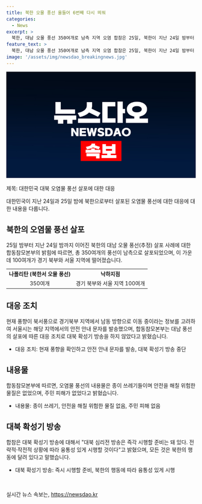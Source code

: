 ```yaml
---
title: 북한 오물 풍선 올들어 6번째 다시 띄워
categories:
  - News
excerpt: >
  북한, 대남 오물 풍선 350여개로 남측 지역 오염 합참은 25일, 북한이 지난 24일 밤부터 남측으로 350여개의 오물 풍선을 띄웠다고 밝혔다. 경기 북부와 서울 등에 100여개가 낙하한 가운데, 안전상 문제는 없었으나 대북 확성기 방송은 이루지 않았다. 이에 대응 조치 없이 북한의 의도와 동태를 주시할 예정이라고 밝혔는데, 군은 대북 확성기 방송은 즉각 시행 가능하다고 설명했다. 
feature_text: >
  북한, 대남 오물 풍선 350여개로 남측 지역 오염 합참은 25일, 북한이 지난 24일 밤부터 남측으로 350여개의 오물 풍선을 띄웠다고 밝혔다. 경기 북부와 서울 등에 100여개가 낙하한 가운데, 안전상 문제는 없었으나 대북 확성기 방송은 이루지 않았다. 이에 대응 조치 없이 북한의 의도와 동태를 주시할 예정이라고 밝혔는데, 군은 대북 확성기 방송은 즉각 시행 가능하다고 설명했다. 
image: '/assets/img/newsdao_breakingnews.jpg'
---
```


<p><img src="/assets/img/newsdao_breakingnews.jpg" alt="implanttips 속보" /></p>

<p>제목: 대한민국 대북 오염물 풍선 살포에 대한 대응</p>

<p>대한민국이 지난 24일과 25일 밤에 북한으로부터 살포된 오염물 풍선에 대한 대응에 대한 내용을 다룹니다.</p>

<h2 data-ke-size="size26">북한의 오염물 풍선 살포</h2>

<p data-ke-size="size16">25일 밤부터 지난 24일 밤까지 이어진 북한의 대남 오물 풍선(추정) 살포 사례에 대한 합동참모본부의 밝힘에 따르면, 총 350여개의 풍선이 남측으로 살포되었으며, 이 가운데 100여개가 경기 북부와 서울 지역에 떨어졌습니다.</p>

<table>
    <tr>
        <td style="text-align: center; height: 17px;"><b>나폴리탄 (북한서 오물 풍선)</b></td>
        <td style="text-align: center; height: 17px;"><b>낙하지점</b></td>
    </tr>
    <tr>
        <td style="text-align: center; height: 17px;">350여개</td>
        <td style="text-align: center; height: 17px;">경기 북부와 서울 지역 100여개</td>
    </tr>
</table>

<h2 data-ke-size="size26">대응 조치</h2>

<p data-ke-size="size16">현재 풍향이 북서풍으로 경기북부 지역에서 남동 방향으로 이동 중이라는 정보를 고려하여 서울시는 해당 지역에서의 안전 안내 문자를 발송했으며, 합동참모본부는 대남 풍선의 살포에 따른 대응 조치로 대북 확성기 방송을 하지 않았다고 밝혔습니다.</p>

<ul>
    <li>대응 조치: 현재 풍향을 확인하고 안전 안내 문자를 발송, 대북 확성기 방송 중단</li>
</ul>

<h2 data-ke-size="size26">내용물</h2>

<p data-ke-size="size16">합동참모본부에 따르면, 오염물 풍선의 내용물은 종이 쓰레기들이며 안전을 해칠 위험한 물질은 없었으며, 주민 피해가 없었다고 밝혔습니다.</p>

<ul>
    <li>내용물: 종이 쓰레기, 안전을 해칠 위험한 물질 없음, 주민 피해 없음</li>
</ul>

<h2 data-ke-size="size26">대북 확성기 방송</h2>

<p data-ke-size="size16">합참은 대북 확성기 방송에 대해서 "대북 심리전 방송은 즉각 시행할 준비는 돼 있다. 전략적·작전적 상황에 따라 융통성 있게 시행할 것이다"고 밝혔으며, 모든 것은 북한의 행동에 달려 있다고 말했습니다.</p>

<ul>
    <li>대북 확성기 방송: 즉시 시행할 준비, 북한의 행동에 따라 융통성 있게 시행</li>
</ul>

<p data-ke-size="size16">&nbsp;</p>
실시간 뉴스 속보는, <a href="https://newsdao.kr" rel="dofollow">https://newsdao.kr</a>


